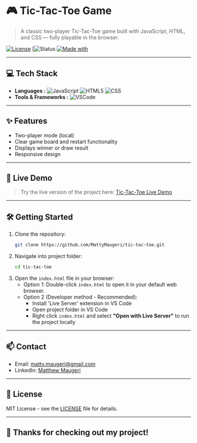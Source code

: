 # 🎮 Tic-Tac-Toe Game

> A classic two-player Tic-Tac-Toe game built with JavaScript, HTML, and CSS — fully playable in the browser.

[![License](https://img.shields.io/badge/License-MIT-green.svg)](LICENSE)
[![Status](https://img.shields.io/badge/Status-Completed-brightgreen.svg)
[![Made with](https://img.shields.io/badge/Made%20With-The%20Odin%20Project-blue.svg)](https://www.theodinproject.com/)

---

## 💻 Tech Stack

- **Languages :**  ![JavaScript](https://img.shields.io/badge/JavaScript-F7DF1E?style=flat&logo=javascript&logoColor=black) ![HTML5](https://img.shields.io/badge/HTML5-E34F26?style=flat&logo=html5&logoColor=white) ![CSS](https://img.shields.io/badge/CSS-1572B6?style=flat&logo=css3&logoColor=white)
- **Tools & Frameworks :** ![VSCode](https://img.shields.io/badge/VS_Code-007ACC?style=flat&logo=visualstudiocode&logoColor=white)

---

## ✨ Features

- Two-player mode (local)
- Clear game board and restart functionality
- Displays winner or draw result
- Responsive design

---

## 🚀 Live Demo
> Try the live version of the project here: [Tic-Tac-Toe Live Demo](https://mattymaugeri.github.io/tic-tac-toe/)

---

## 🛠️ Getting Started

1. Clone the repository:
   ```bash
   git clone https://github.com/MattyMaugeri/tic-tac-toe.git
   ```
2. Navigate into project folder:
   ```bash
   cd tic-tac-toe
   ```
3. Open the `index.html` file in your browser:
   - Option 1: Double-click `index.html` to open it in your default web browser.
   - Option 2 (Developer method - Recommended):
       - Install 'Live Server' extension in VS Code
       - Open project folder in VS Code
       - Right click `index.html` and select **"Open with Live Server"** to run the project locally
    
---

## 📫 Contact
- Email: matty.maugeri@gmail.com
- LinkedIn: [Matthew Maugeri](https://www.linkedin.com/in/matthew-maugeri-281b2723b)

---

## 📝 License
MIT License - see the [LICENSE](LICENSE) file for details.

---

## 👋 Thanks for checking out my project!
